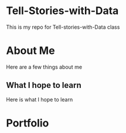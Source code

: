 # Tell-Stories-with-Data
This is my repo for Tell-stories-with-Data class

# About Me
Here are a few things about me

## What I hope to learn
Here is what I hope to learn

# Portfolio
